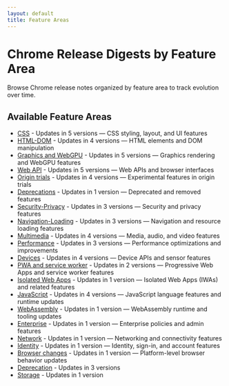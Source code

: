 ```yaml
---
layout: default
title: Feature Areas
---
```


# Chrome Release Digests by Feature Area

Browse Chrome release notes organized by feature area to track evolution over time.

## Available Feature Areas

- [CSS](./css/index.html) - Updates in 5 versions — CSS styling, layout, and UI features
- [HTML-DOM](./html-dom/index.html) - Updates in 4 versions — HTML elements and DOM manipulation
- [Graphics and WebGPU](./graphics-webgpu/index.html) - Updates in 5 versions — Graphics rendering and WebGPU features
- [Web API](./webapi/index.html) - Updates in 5 versions — Web APIs and browser interfaces
- [Origin trials](./origin-trials/index.html) - Updates in 4 versions — Experimental features in origin trials
- [Deprecations](./deprecations/index.html) - Updates in 1 version — Deprecated and removed features
- [Security-Privacy](./security-privacy/index.html) - Updates in 3 versions — Security and privacy features
- [Navigation-Loading](./navigation-loading/index.html) - Updates in 3 versions — Navigation and resource loading features
- [Multimedia](./multimedia/index.html) - Updates in 4 versions — Media, audio, and video features
- [Performance](./performance/index.html) - Updates in 3 versions — Performance optimizations and improvements
- [Devices](./devices/index.html) - Updates in 4 versions — Device APIs and sensor features
- [PWA and service worker](./pwa-service-worker/index.html) - Updates in 2 versions — Progressive Web Apps and service worker features
- [Isolated Web Apps](./isolated-web-apps/index.html) - Updates in 1 version — Isolated Web Apps (IWAs) and related features
- [JavaScript](./javascript/index.html) - Updates in 4 versions — JavaScript language features and runtime updates
- [WebAssembly](./webassembly/index.html) - Updates in 1 version — WebAssembly runtime and tooling updates
- [Enterprise](./enterprise/index.html) - Updates in 1 version — Enterprise policies and admin features
- [Network](./network/index.html) - Updates in 1 version — Networking and connectivity features
- [Identity](./identity/index.html) - Updates in 1 version — Identity, sign-in, and account features
- [Browser changes](./browser-changes/index.html) - Updates in 1 version — Platform-level browser behavior updates
- [Deprecation](./deprecation/index.html) - Updates in 3 versions
- [Storage](./storage/index.html) - Updates in 1 version
